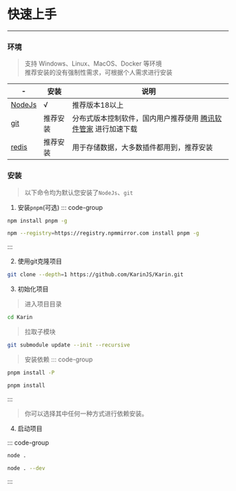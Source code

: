 # 快速上手

---

### 环境

> 支持 Windows、Linux、MacOS、Docker 等环境  
> 推荐安装的没有强制性需求，可根据个人需求进行安装

| -                | 安装     | 说明                                                                           |
| ---------------- | -------- | ------------------------------------------------------------------------------ |
| [NodeJs][NodeJs] | √        | 推荐版本18以上                                                                 |
| [git][git]       | 推荐安装 | 分布式版本控制软件，国内用户推荐使用 [腾讯软件管家][腾讯软件管家] 进行加速下载 |
| [redis][redis]   | 推荐安装 | 用于存储数据，大多数插件都用到，推荐安装                                       |

### 安装

> 以下命令均为默认您安装了`NodeJs`、`git`

1. 安装`pnpm`(可选)
::: code-group

```sh [官方源]
npm install pnpm -g
```

```sh [国内源]
npm --registry=https://registry.npmmirror.com install pnpm -g
```
:::


2. 使用git克隆项目

```sh
git clone --depth=1 https://github.com/KarinJS/Karin.git
```

3. 初始化项目

> 进入项目目录
```sh
cd Karin
```

> 拉取子模块
```sh
git submodule update --init --recursive
```

> 安装依赖
::: code-group

```sh [安装生产依赖]
pnpm install -P
```

```sh [安装全部依赖]
pnpm install
```
:::

> 你可以选择其中任何一种方式进行依赖安装。

4. 启动项目

::: code-group

```sh [正常启动]
node .
```

```sh [开发模式启动]
node . --dev
```
:::


[NodeJs]: https://nodejs.org/en
[git]: https://git-scm.com/
[腾讯软件管家]: https://sw.pcmgr.qq.com/1e05804bd17b358a8c88284df8331fcd/65fcde89/spcmgr/download/Git-2.44.0-64-bit.exe
[redis]: https://github.com/redis-windows/redis-windows/releases

